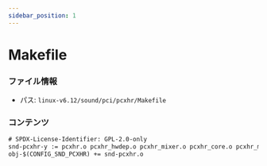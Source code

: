 ```yaml
---
sidebar_position: 1
---
```

# Makefile

### ファイル情報

- パス: `linux-v6.12/sound/pci/pcxhr/Makefile`

### コンテンツ

```txt
# SPDX-License-Identifier: GPL-2.0-only
snd-pcxhr-y := pcxhr.o pcxhr_hwdep.o pcxhr_mixer.o pcxhr_core.o pcxhr_mix22.o
obj-$(CONFIG_SND_PCXHR) += snd-pcxhr.o

```
